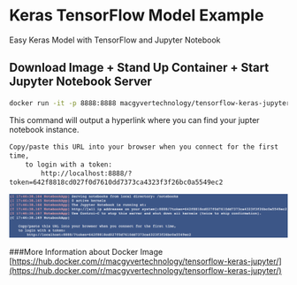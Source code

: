 # Keras TensorFlow Model Example

Easy Keras Model with TensorFlow and Jupyter Notebook


## Download Image + Stand Up Container + Start Jupyter Notebook Server
```bash
docker run -it -p 8888:8888 macgyvertechnology/tensorflow-keras-jupyter
```

This command will output a hyperlink where you can find your jupter notebook instance.

```
Copy/paste this URL into your browser when you connect for the first time,
    to login with a token:
        http://localhost:8888/?token=642f8818cd027f0d7610dd7373ca4323f3f26bc0a5549ec2
```

![command](command.png)


###More Information about Docker Image
[https://hub.docker.com/r/macgyvertechnology/tensorflow-keras-jupyter/](https://hub.docker.com/r/macgyvertechnology/tensorflow-keras-jupyter/)


























